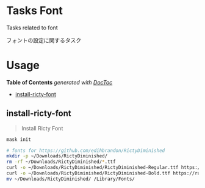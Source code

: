 # Tasks Font

Tasks related to font

フォントの設定に関するタスク

# Usage

<!-- START doctoc generated TOC please keep comment here to allow auto update -->
<!-- DON'T EDIT THIS SECTION, INSTEAD RE-RUN doctoc TO UPDATE -->
**Table of Contents**  *generated with [DocToc](https://github.com/thlorenz/doctoc)*

- [install-ricty-font](#install-ricty-font)

<!-- END doctoc generated TOC please keep comment here to allow auto update -->

## install-ricty-font

> Install Ricty Font

```bash
mask init
```

```bash
# fonts for https://github.com/edihbrandon/RictyDiminished
mkdir -p ~/Downloads/RictyDiminished/
rm -rf ~/Downloads/RictyDiminished/*.ttf
curl -o ~/Downloads/RictyDiminished/RictyDiminished-Regular.ttf https://raw.githubusercontent.com/edihbrandon/RictyDiminished/master/RictyDiminished-Regular.ttf
curl -o ~/Downloads/RictyDiminished/RictyDiminished-Bold.ttf https://raw.githubusercontent.com/edihbrandon/RictyDiminished/master/RictyDiminished-Bold.ttf
mv ~/Downloads/RictyDiminished/ /Library/Fonts/
```
